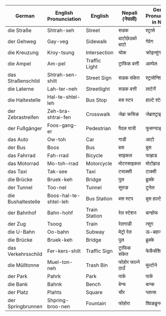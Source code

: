 
|**German**|**English Pronunciation**|**English**|**Nepali (नेपाली)**|**German Pronunciation in Nepali**|
|---|---|---|---|---|
|die Straße|Shtrah-seh|Street|सडक|श्ट्रासे|
|der Gehweg|Gay-veg|Sidewalk|बाटोछेउको बाटो|गेवेग|
|die Kreuzung|Kroy-tsung|Intersection|चोक|क्रोइत्सुंग|
|die Ampel|Am-pel|Traffic Light|ट्राफिक बत्ती|आम्पेल|
|das Straßenschild|Shtrah-sen-shilt|Street Sign|सडक संकेत|श्ट्रासेन्शिल्ट|
|die Laterne|Lah-ter-neh|Streetlight|सडक बत्ती|लाटेर्ने|
|die Haltestelle|Hal-te-shtel-leh|Bus Stop|बस स्टप|हाल्टे श्टेले|
|der Zebrastreifen|Zeh-bra-shtrai-fen|Crosswalk|जेब्रा क्रसिङ|जेब्राश्ट्राइफेन|
|der Fußgänger|Foos-gang-er|Pedestrian|पैदल यात्री|फूसग्याङ्गर|
|das Auto|Ow-toh|Car|गाडी|आटो|
|der Bus|Boos|Bus|बस|बुस|
|das Fahrrad|Fah-rrad|Bicycle|साइकल|फाह्राड|
|das Motorrad|Mo-toh-rrad|Motorcycle|मोटरसाइकल|मोटोह्राड|
|das Taxi|Tak-see|Taxi|ट्याक्सी|टाक्सी|
|die Brücke|Bruek-keh|Bridge|पुल|ब्रुक्के|
|der Tunnel|Too-nel|Tunnel|सुरुङ|टुनेल|
|die Bushaltestelle|Boos-hal-te-shtel-leh|Bus Station|बस स्टप|बुस हाल्टे श्टेले|
|der Bahnhof|Bahn-hohf|Train Station|रेल स्टेशन|बान्होफ|
|der Zug|Tsoog|Train|रेलगाडी|त्सूग|
|die U-Bahn|Oo-bahn|Subway|मेट्रो रेल|ऊ-बहान|
|die Brücke|Bruek-keh|Bridge|पुल|ब्रुक्के|
|das Verkehrsschild|Fer-kers-shilt|Traffic Sign|ट्राफिक संकेत|फेर्केर्सशिल्ट|
|die Mülltonne|Muel-ton-neh|Trash Bin|फोहोर फाल्ने ठाउँ|मुल्टोने|
|der Park|Pahrk|Park|पार्क|पार्क|
|die Bank|Bahnk|Bench|बेन्च|बान्क|
|der Platz|Plahts|Square|चौर|प्लात्स|
|der Springbrunnen|Shpring-broo-nen|Fountain|फोहोरा|श्प्रिङब्रुनन|
